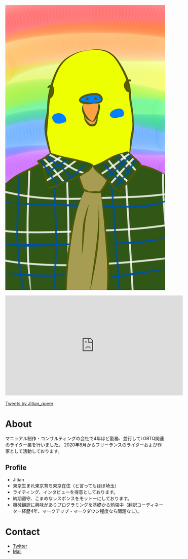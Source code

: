 ![プロフィール写真](IMG_5422.PNG)

<iframe width="560" height="315" src="https://www.youtube.com/embed/G0S0tTSh1Qk" frameborder="0" allow="accelerometer; autoplay; clipboard-write; encrypted-media; gyroscope; picture-in-picture" allowfullscreen></iframe>

<a class="twitter-timeline" data-width="400" data-height="600" data-theme="dark" href="https://twitter.com/Jitian_queer?ref_src=twsrc%5Etfw">Tweets by Jitian_queer</a> <script async src="https://platform.twitter.com/widgets.js" charset="utf-8"></script>

# About
マニュアル制作・コンサルティングの会社で4年ほど勤務、並行してLGBTQ関連のライター業を行いました。
2020年8月からフリーランスのライターおよび作家として活動しております。

## Profile
- Jitian
- 東京生まれ東京育ち東京在住（と言ってもほぼ埼玉）
- ライティング、インタビューを得意としております。
- 納期遵守、こまめなレスポンスをモットーにしております。
- 機械翻訳に興味がありプログラミングを基礎から勉強中（翻訳コーディネーター経歴4年、マークアップ・マークダウン程度なら問題なし）。

# Contact
- [Twitter](https://twitter.com/jitian_queer)
- [Mail](mailto:jitian.queer@gmail.com)
